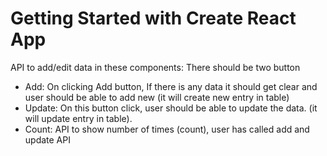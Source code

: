 # Getting Started with Create React App

API to add/edit data in these components:
There should be two button
- Add: On clicking Add button, If there is any data it should get clear and user should be able to add new (it will create new entry in table)
- Update: On this button click, user should be able to update the data. (it will update entry in table).
- Count:  API to show number of times (count), user has  called add and update API